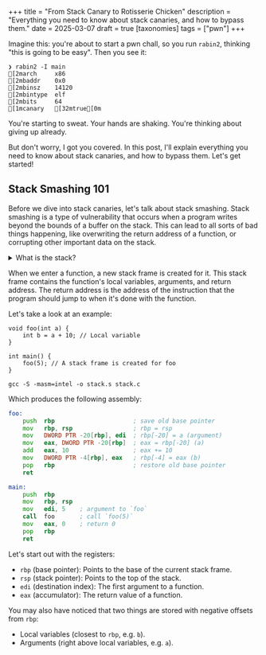 +++
title = "From Stack Canary to Rotisserie Chicken"
description = "Everything you need to know about stack canaries, and how to bypass them."
date = 2025-03-07
draft = true
[taxonomies]
tags = ["pwn"]
+++



Imagine this: you're about to start a pwn chall, so you run `rabin2`, thinking "this is going to be easy". Then you see it:

```ansi
❯ rabin2 -I main
[2march     x86
[2mbaddr    0x0
[2mbinsz    14120
[2mbintype  elf
[2mbits     64
[1mcanary   [32mtrue[0m
```

You're starting to sweat. Your hands are shaking. You're thinking about giving up already. 

But don't worry, I got you covered. In this post, I'll explain everything you need to know about stack canaries, and how to bypass them. Let's get started!

## Stack Smashing 101

Before we dive into stack canaries, let's talk about stack smashing. Stack smashing is a type of vulnerability that occurs when a program writes beyond the bounds of a buffer on the stack. This can lead to all sorts of bad things happening, like overwriting the return address of a function, or corrupting other important data on the stack.

<details>
<summary>What is the stack?</summary>

The stack is a region of memory that is used to store local variables, function arguments, and return addresses for function calls. It most commonly grows downwards, meaning that the top of the stack is at a lower memory address than the bottom of the stack.

As with a real pile of plates, the stack is a last-in, first-out (LIFO) data structure. This means that the last thing that was put on the stack is the first thing that gets taken off.

```ansi
┌──────────────┐
│ [2m# base addr[0m  │ <---[0m [2m# lowest address[0m
├──────────────┤
│ [2m....[0m         │
├──────────────┤
│ 0x19 [2m# last[0m  │
├──────────────┤
│ 0x20         │
├──────────────┤
│ [2m....[0m         │
├──────────────┤
│ 0x50 [2m# first[0m │
└──────────────┘
```

Data is appended to the stack by `PUSH`-ing it onto the stack, and removed by `POP`-ing it off the stack. The stack pointer (`rsp` on x86-64) keeps track of the current top of the stack.

```ansi
  [2m# t.o.s.[0m
┌───────────┐ [1mPUSH x2[0m  ┌───────────┐ [1mPOP x1[0m  ┌───────────┐ 
│ 0x20 [2m#rsp[0m │ ───────► │ 0x18 [2m#rsp[0m │ ──────► │ 0x19 [2m#rsp[0m │ 
├───────────┤          ├───────────┤         ├───────────┤ 
│ [2m....[0m      │          │ 0x19      │         │ 0x20      │ 
├───────────┤          ├───────────┤         ├───────────┤ 
│ 0x49      │          │ 0x20      │         │ [2m....[0m      │ 
├───────────┤          ├───────────┤         ├───────────┤ 
│ 0x50      │          │ [2m....[0m      │         │ 0x49      │ 
└───────────┘          ├───────────┤         ├───────────┤ 
  [2m# b.o.s.[0m             │ 0x49      │         │ 0x50      │ 
                       ├───────────┤         └───────────┘ 
                       │ 0x50      │                       
                       └───────────┘                                       
```
<p align="center"><small>t.o.s. = top of stack, b.o.s. = bottom of stack</small></p>
</details>

When we enter a function, a new stack frame is created for it. This stack frame contains the function's local variables, arguments, and return address. The return address is the address of the instruction that the program should jump to when it's done with the function.

Let's take a look at an example:

```c, copy
void foo(int a) {
    int b = a + 10; // Local variable
}

int main() {
    foo(5); // A stack frame is created for foo
}
```

```bash, copy
gcc -S -masm=intel -o stack.s stack.c
```

Which produces the following assembly:

```asm
foo:
    push  rbp                      ; save old base pointer
    mov   rbp, rsp                 ; rbp = rsp
    mov   DWORD PTR -20[rbp], edi  ; rbp[-20] = a (argument)
    mov   eax, DWORD PTR -20[rbp]  ; eax = rbp[-20] (a)
    add   eax, 10                  ; eax += 10
    mov   DWORD PTR -4[rbp], eax   ; rbp[-4] = eax (b)
    pop   rbp                      ; restore old base pointer
    ret

main:
    push  rbp       
    mov   rbp, rsp
    mov   edi, 5    ; argument to `foo`
    call  foo       ; call `foo(5)`
    mov   eax, 0    ; return 0
    pop   rbp
    ret
```

Let's start out with the registers:

- `rbp` (base pointer): Points to the base of the current stack frame.
- `rsp` (stack pointer): Points to the top of the stack.
- `edi` (destination index): The first argument to a function.
- `eax` (accumulator): The return value of a function.

You may also have noticed that two things are stored with negative offsets from `rbp`:

- Local variables (closest to `rbp`, e.g. `b`).
- Arguments (right above local variables, e.g. `a`).